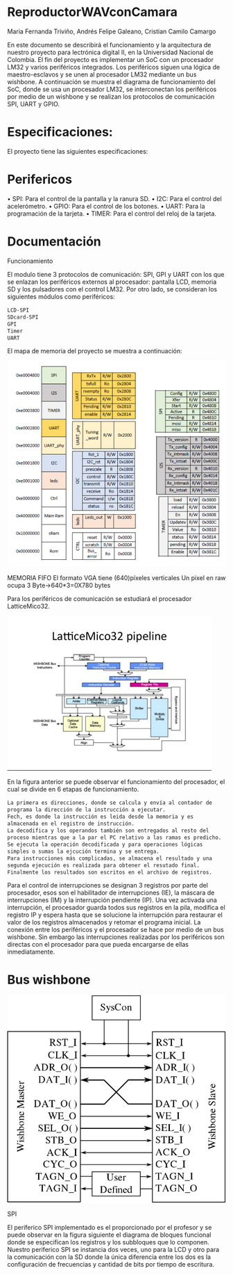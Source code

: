 # ReproductorWAVconCamara

Maria Fernanda Triviño, Andrés Felipe Galeano, Cristian Camilo Camargo

En este documento se describirá el funcionamiento y la arquitectura de nuestro proyecto para lectrónica digital II, en la Universidad Nacional de Colombia. El fin del proyecto es implementar un SoC con un procesador LM32 y varios periféricos integrados. Los periféricos siguen una lógica de maestro-esclavos y se unen al procesador LM32 mediante un bus wishbone.
A continuación se muestra el diagrama de funcionamiento del SoC, donde se usa un procesador LM32, se interconectan los periféricos por medio de un wishbone y se realizan los protocolos de comunicación SPI, UART y GPIO.<br />

# Especificaciones:

El proyecto tiene las siguientes especificaciones:



# Perifericos

• SPI: Para el control de la pantalla y la ranura SD.
• I2C: Para el control del acelerómetro.
• GPIO: Para el control de los botones.
• UART: Para la programación de la tarjeta.
• TIMER: Para el control del reloj de la tarjeta. 


# Documentación

Funcionamiento

El modulo tiene 3 protocolos de comunicación: SPI, GPI y UART con los que se enlazan los periféricos externos al procesador: pantalla LCD, memoria SD y los pulsadores con el control LM32. Por otro lado, se consideran los siguientes módulos como periféricos:

    LCD-SPI
    SDcard-SPI
    GPI
    Timer
    UART

El mapa de memoria del proyecto se muestra a continuación:

![](https://raw.githubusercontent.com/afgaleanog/ReproductorWAVconCamara/master/mapadememoria.png)


MEMORIA FIFO
El formato VGA tiene (640)píxeles verticales
Un pixel en raw ocupa 3 Byte->640*3=0X780 bytes

Para los periféricos de comunicación se estudiará el procesador LatticeMico32.

![](https://raw.githubusercontent.com/afgaleanog/ReproductorWAVconCamara/master/lm32.png)

En la figura anterior se puede observar el funcionamiento del procesador, el cual se divide en 6 etapas de funcionamiento.

    La primera es direcciones, donde se calcula y envía al contador de programa la dirección de la instrucción a ejecutar.
    Fech, es donde la instrucción es leida desde la memoria y es almacenada en el registro de instrucción.
    La decodifica y los operandos también son entregados al resto del proceso mientras que a la par el PC relativo a las ramas es predicho.
    Se ejecuta la operación decodificada y para operaciones lógicas simples o sumas la ejcución termina y se entrega.
    Para instrucciones más complicadas, se almacena el resultado y una segunda ejecución es realizada para obtener el resutado final.
    Finalmente los resultados son escritos en el archivo de registros.

Para el control de interrupciones se designan 3 registros por parte del procesador, esos son el habilitador de interrupciones (IE), la máscara de interrupciones (IM) y la interrupción pendiente (IP). Una vez activada una interrupción, el procesador guarda todos sus registros en la pila, modifica el registro IP y espera hasta que se solucione la interrupción para restaurar el valor de los registros almacenados y retomar el programa inicial. La conexión entre los periféricos y el procesador se hace por medio de un bus wishbone. Sin embargo las interrupciones realizadas por los periféricos son directas con el procesador para que pueda encargarse de ellas inmediatamente.


# Bus wishbone

![](https://raw.githubusercontent.com/afgaleanog/ReproductorWAVconCamara/master/wishbone.png)

SPI

El periferico SPI implementado es el proporcionado por el profesor y se puede observar en la figura siguiente el diagrama de bloques funcional donde se especifican los registros y los subbloques que lo componen. Nuestro periferico SPI se instancia dos veces, uno para la LCD y otro para la comunicación con la SD donde la única diferencia entre los dos es la configuración de frecuencias y cantidad de bits por tiempo de escritura.






